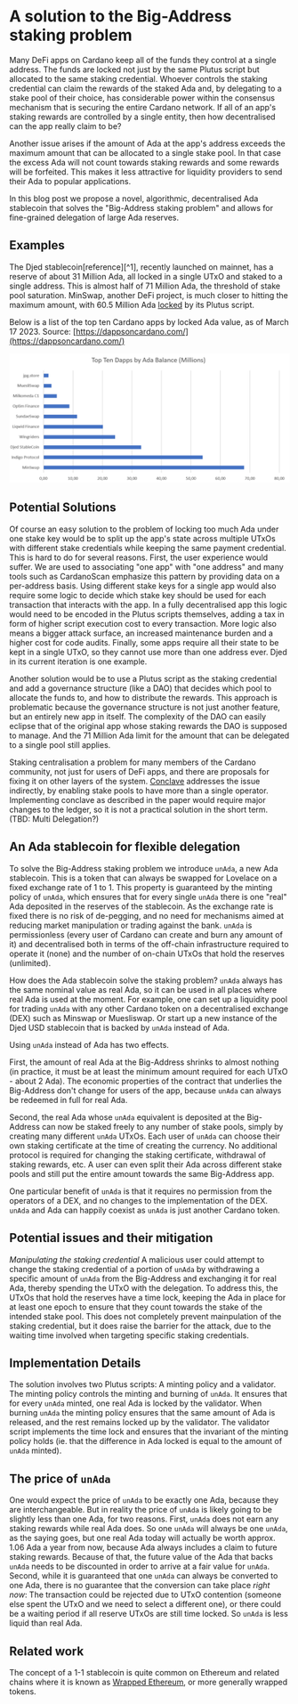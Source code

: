 # A solution to the Big-Address staking problem

Many DeFi apps on Cardano keep all of the funds they control at a single address. The funds are locked not just by the same Plutus script but allocated to the same staking credential. Whoever controls the staking credential can claim the rewards of the staked Ada and, by delegating to a stake pool of their choice, has considerable power within the consensus mechanism that is securing the entire Cardano network. If all of an app's staking rewards are controlled by a single entity, then how decentralised can the app really claim to be?

Another issue arises if the amount of Ada at the app's address exceeds the maximum amount that can be allocated to a single stake pool. In that case the excess Ada will not count towards staking rewards and some rewards will be forfeited. This makes it less attractive for liquidity providers to send their Ada to popular applications.

In this blog post we propose a novel, algorithmic, decentralised Ada stablecoin that solves the "Big-Address staking problem" and allows for fine-grained delegation of large Ada reserves.

## Examples

The Djed stablecoin[reference][^1], recently launched on mainnet, has a reserve of about 31 Million Ada, all locked in a single UTxO and staked to a single address. This is almost half of 71 Million Ada, the threshold of stake pool saturation. MinSwap, another DeFi project, is much closer to hitting the maximum amount, with 60.5 Million Ada [locked](https://cardanoscan.io/address/addr1z8snz7c4974vzdpxu65ruphl3zjdvtxw8strf2c2tmqnxz2j2c79gy9l76sdg0xwhd7r0c0kna0tycz4y5s6mlenh8pq0xmsha) by its Plutus script.

Below is a list of the top ten Cardano apps by locked Ada value, as of March 17 2023. Source: [https://dappsoncardano.com/](https://dappsoncardano.com/)

![Top ten apps by locked Ada value](doc/2023-03-17-top-ten-apps.png)

## Potential Solutions

Of course an easy solution to the problem of locking too much Ada under one stake key would be to split up the app's state across multiple UTxOs with different stake credentials while keeping the same payment credential. This is hard to do for several reasons. First, the user experience would suffer. We are used to associating "one app" with "one address" and many tools such as CardanoScan emphasize this pattern by providing data on a per-address basis. Using different stake keys for a single app would also require some logic to decide which stake key should be used for each transaction that interacts with the app. In a fully decentralised app this logic would need to be encoded in the Plutus scripts themselves, adding a tax in form of higher script execution cost to every transaction. More logic also means a bigger attack surface, an increased maintenance burden and a higher cost for code audits. Finally, some apps require all their state to be kept in a single UTxO, so they cannot use more than one address ever. Djed in its current iteration is one example.

Another solution would be to use a Plutus script as the staking credential and add a governance structure (like a DAO) that decides which pool to allocate the funds to, and how to distribute the rewards. This approach is problematic because the governance structure is not just another feature, but an entirely new app in itself. The complexity of the DAO can easily eclipse that of the original app whose staking rewards the DAO is supposed to manage. And the 71 Million Ada limit for the amount that can be delegated to a single pool still applies.

Staking centralisation a problem for many members of the Cardano community, not just for users of DeFi apps, and there are proposals for fixing it on other layers of the system. [Conclave](https://iohk.io/en/research/library/papers/conclave-a-collective-stake-pool-protocol/) addresses the issue indirectly, by enabling stake pools to have more than a single operator. Implementing conclave as described in the paper would require major changes to the ledger, so it is not a practical solution in the short term.
(TBD: Multi Delegation?)

## An Ada stablecoin for flexible delegation

To solve the Big-Address staking problem we introduce `unAda`, a new Ada stablecoin. This is a token that can always be swapped for Lovelace on a fixed exchange rate of 1 to 1. This property is guaranteed by the minting policy of `unAda`, which ensures that for every single `unAda` there is one "real" Ada deposited in the reserves of the stablecoin. As the exchange rate is fixed there is no risk of de-pegging, and no need for mechanisms aimed at reducing market manipulation or trading against the bank. `unAda` is permissionless (every user of Cardano can create and burn any amount of it) and decentralised both in terms of the off-chain infrastructure required to operate it (none) and the number of on-chain UTxOs that hold the reserves (unlimited).

How does the Ada stablecoin solve the staking problem? `unAda` always has the same nominal value as real Ada, so it can be used in all places where real Ada is used at the moment. For example, one can set up a liquidity pool for trading `unAda` with any other Cardano token on a decentralised exchange (DEX) such as Minswap or Muesliswap. Or start up a new instance of the Djed USD stablecoin that is backed by `unAda` instead of Ada.

Using `unAda` instead of Ada has two effects.

First, the amount of real Ada at the Big-Address shrinks to almost nothing (in practice, it must be at least the minimum amount required for each UTxO - about 2 Ada). The economic properties of the contract that underlies the Big-Address don't change for users of the app, because `unAda` can always be redeemed in full for real Ada.

Second, the real Ada whose `unAda` equivalent is deposited at the Big-Address can now be staked freely to any number of stake pools, simply by creating many different `unAda` UTxOs. Each user of `unAda` can choose their own staking certificate at the time of creating the currency. No additional protocol is required for changing the staking certificate, withdrawal of staking rewards, etc. A user can even split their Ada across different stake pools and still put the entire amount towards the same Big-Address app.

One particular benefit of `unAda` is that it requires no permission from the operators of a DEX, and no changes to the implementation of the DEX. `unAda` and Ada can happily coexist as `unAda` is just another Cardano token.

## Potential issues and their mitigation

*Manipulating the staking credential* A malicious user could attempt to change the staking credential of a portion of `unAda` by withdrawing a specific amount of `unAda` from the Big-Address and exchanging it for real Ada, thereby spending the UTxO with the delegation. To address this, the UTxOs that hold the reserves have a time lock, keeping the Ada in place for at least one epoch to ensure that they count towards the stake of the intended stake pool. This does not completely prevent mainpulation of the staking credential, but it does raise the barrier for the attack, due to the waiting time involved when targeting specific staking credentials.

## Implementation Details

The solution involves two Plutus scripts: A minting policy and a validator. The minting policy controls the minting and burning of `unAda`. It ensures that for every `unAda` minted, one real Ada is locked by the validator. When burning `unAda` the minting policy ensures that the same amount of Ada is released, and the rest remains locked up by the validator. The validator script implements the time lock and ensures that the invariant of the minting policy holds (ie. that the difference in Ada locked is equal to the amount of `unAda` minted).

## The price of `unAda`

One would expect the price of `unAda` to be exactly one Ada, because they are interchangeable. But in reality the price of `unAda` is likely going to be slightly less than one Ada, for two reasons. First, `unAda` does not earn any staking rewards while real Ada does. So one `unAda` will always be one `unAda`, as the saying goes, but one real Ada today will actually be worth approx. 1.06 Ada a year from now, because Ada always includes a claim to future staking rewards. Because of that, the future value of the Ada that backs `unAda` needs to be discounted in order to arrive at a fair value for `unAda`. Second, while it is guaranteed that one `unAda` can always be converted to one Ada, there is no guarantee that the conversion can take place *right now*: The transaction could be rejected due to UTxO contention (someone else spent the UTxO and we need to select a different one), or there could be a waiting period if all reserve UTxOs are still time locked. So `unAda` is less liquid than real Ada.

## Related work

The concept of a 1-1 stablecoin is quite common on Ethereum and related chains where it is known as [Wrapped Ethereum](https://coinmarketcap.com/alexandria/article/what-is-wrapped-ethereum-weth), or more generally wrapped tokens.
